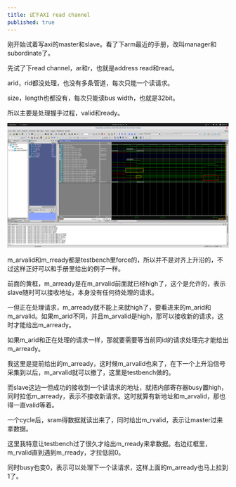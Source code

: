 ```yaml
---
title: 试下AXI read channel
published: true
---
```


刚开始试着写axi的master和slave。看了下arm最近的手册，改叫manager和subordinate了。

先试了下read channel，ar和r，也就是address read和read。

arid，rid都没处理，也没有多条管道，每次只能一个读请求。

size，length也都没有，每次只能读bus width，也就是32bit。

所以主要是处理握手过程，valid和ready。

![screenshot0](https://github.com/whensungoesdown/whensungoesdown.github.io/raw/main/_posts/2023-03-11-0.png)

m_arvalid和m_rready都是testbench里force的，所以并不是对齐上升沿的，不过这样正好可以和手册里给出的例子一样。

前面的黄框，m_arready是在m_arvalid前面就已经high了，这个是允许的，表示slave随时可以接收地址，本身没有任何待处理的请求。

一但正在处理请求，m_arready就不能上来就high了，要看进来的m_arid和m_arvalid。如果m_arid不同，并且m_arvalid是high，那可以接收新的请求，这时才能给出m_arready。

如果m_arid和正在处理的请求一样，那就要需要等当前同id的请求处理完才能给出m_arready。

我这里是提前给出的m_arready，这时候m_arvalid也来了，在下一个上升沿信号采集到以后，m_arvalid就可以撤了，这里是testbench做的。

而slave这边一但成功的接收到一个读请求的地址，就把内部寄存器busy置high，同时拉低m_arready，表示不接收新请求。这时就算有新地址和m_arvalid，那也得一直valid等着。


一个cycle后，sram得数据就读出来了，同时给出m_rvalid，表示让master过来拿数据。

这里我特意让testbench过了很久才给出m_rready来拿数据。右边红框里，m_rvalid直到遇到m_rready，才拉低回0。

同时busy也变0，表示可以处理下一个读请求，这样上面的m_arready也马上拉到1了。
